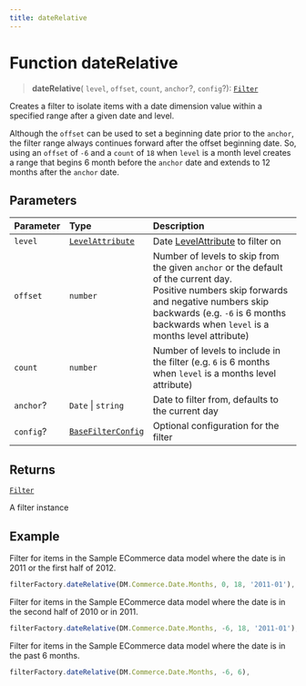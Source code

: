 ```yaml
---
title: dateRelative
---
```


# Function dateRelative

> **dateRelative**(
  `level`,
  `offset`,
  `count`,
  `anchor`?,
  `config`?): [`Filter`](../../../interfaces/interface.Filter.md)

Creates a filter to isolate items with a date dimension value within a specified range after a
given date and level.

Although the `offset` can be used to set a beginning date prior to the `anchor`, the filter range always
continues forward after the offset beginning date. So, using an `offset` of `-6` and a `count` of `18` when `level`
is a month level creates a range that begins 6 month before the `anchor` date and extends to 12 months after
the `anchor` date.

## Parameters

| Parameter | Type | Description |
| :------ | :------ | :------ |
| `level` | [`LevelAttribute`](../../../interfaces/interface.LevelAttribute.md) | Date [LevelAttribute](../../../interfaces/interface.LevelAttribute.md) to filter on |
| `offset` | `number` | Number of levels to skip from the given `anchor` or the default of the current day.<br />Positive numbers skip forwards and negative numbers skip backwards (e.g. `-6` is 6 months backwards when `level` is a months level attribute) |
| `count` | `number` | Number of levels to include in the filter (e.g. `6` is 6 months when `level` is a months level attribute) |
| `anchor`? | `Date` \| `string` | Date to filter from, defaults to the current day |
| `config`? | [`BaseFilterConfig`](../../../interfaces/interface.BaseFilterConfig.md) | Optional configuration for the filter |

## Returns

[`Filter`](../../../interfaces/interface.Filter.md)

A filter instance

## Example

Filter for items in the Sample ECommerce data model where the date is in 2011 or the first half of 2012.
```ts
filterFactory.dateRelative(DM.Commerce.Date.Months, 0, 18, '2011-01'),
```

Filter for items in the Sample ECommerce data model where the date is in the second half of 2010 or in 2011.
```ts
filterFactory.dateRelative(DM.Commerce.Date.Months, -6, 18, '2011-01'),
```

Filter for items in the Sample ECommerce data model where the date is in the past 6 months.
```ts
filterFactory.dateRelative(DM.Commerce.Date.Months, -6, 6),
```
